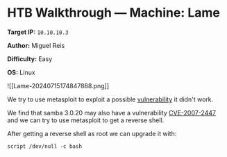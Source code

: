 # HTB Walkthrough — Machine: Lame

**Target IP:** `10.10.10.3`  

**Author:** Miguel Reis  

**Difficulty:** Easy  

**OS:** Linux

![[Lame-20240715174847888.png]]

We try to use metasploit to exploit a possible [vulnerability](https://www.rapid7.com/db/modules/exploit/unix/ftp/vsftpd_234_backdoor/) it didn't work.

We find that samba 3.0.20 may also have a vulnerability [CVE-2007-2447](https://www.cvedetails.com/cve/CVE-2007-2447/) and we can try to use metasploit to get a reverse shell.

After getting a reverse shell as root we can upgrade it with:


```
script /dev/null -c bash
```

